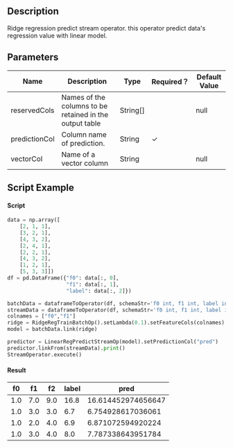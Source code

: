 ## Description
Ridge regression predict stream operator. this operator predict data's regression value with linear model.

## Parameters
| Name | Description | Type | Required？ | Default Value |
| --- | --- | --- | --- | --- |
| reservedCols | Names of the columns to be retained in the output table | String[] |  | null |
| predictionCol | Column name of prediction. | String | ✓ |  |
| vectorCol | Name of a vector column | String |  | null |


## Script Example
#### Script
```python
data = np.array([
    [2, 1, 1],
    [3, 2, 1],
    [4, 3, 2],
    [2, 4, 1],
    [2, 2, 1],
    [4, 3, 2],
    [1, 2, 1],
    [5, 3, 3]])
df = pd.DataFrame({"f0": data[:, 0], 
                   "f1": data[:, 1],
                   "label": data[:, 2]})

batchData = dataframeToOperator(df, schemaStr='f0 int, f1 int, label int', op_type='batch')
streamData = dataframeToOperator(df, schemaStr='f0 int, f1 int, label int', op_type='stream')
colnames = ["f0","f1"]
ridge = RidgeRegTrainBatchOp().setLambda(0.1).setFeatureCols(colnames).setLabelCol("label")
model = batchData.link(ridge)

predictor = LinearRegPredictStreamOp(model).setPredictionCol("pred")
predictor.linkFrom(streamData).print()
StreamOperator.execute()
```
#### Result
f0 | f1 | f2 | label | pred
---|----|----|-------|-----
1.0|7.0|9.0|16.8|16.614452974656647
1.0|3.0|3.0|6.7|6.754928617036061
1.0|2.0|4.0|6.9|6.871072594920224
1.0|3.0|4.0|8.0|7.787338643951784





